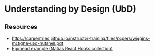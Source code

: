 # Understanding by Design (UbD)

## Resources

- https://carpentries.github.io/instructor-training/files/papers/wiggins-mctighe-ubd-nutshell.pdf
- [Egghead example (Matias React Hooks collection)](https://www.notion.so/Mat-as-Hern-ndez-React-Hooks-UbD-Curriculum-Outline-a4f4cf6f1dbe4e0f89501418586606ff)
